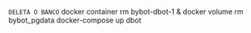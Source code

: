 `DELETA O BANCO`
docker container rm bybot-dbot-1 & docker volume rm bybot_pgdata
docker-compose up dbot
